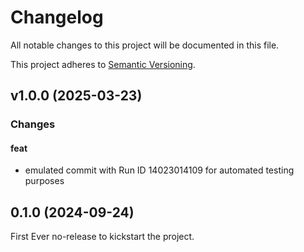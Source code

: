 # Changelog

All notable changes to this project will be documented in this file.

This project adheres to [Semantic Versioning](https://semver.org/).

## v1.0.0 (2025-03-23)

### Changes

#### feat
- emulated commit with Run ID 14023014109 for automated testing purposes


## 0.1.0 (2024-09-24)

First Ever no-release to kickstart the project.

